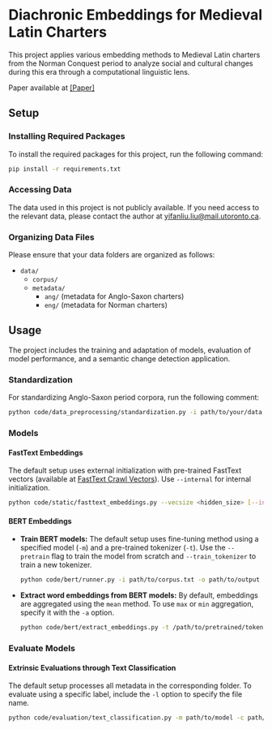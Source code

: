 # Diachronic Embeddings for Medieval Latin Charters

This project applies various embedding methods to Medieval Latin charters from the Norman Conquest period to analyze social and cultural changes during this era through a computational linguistic lens.

Paper available at [[Paper]](diachronic_word_embeddings_for_medieval_Latin.pdf)

## Setup

### Installing Required Packages

To install the required packages for this project, run the following command:

```bash
pip install -r requirements.txt
```

### Accessing Data
The data used in this project is not publicly available. If you need access to the relevant data, please contact the author at [yifanliu.liu@mail.utoronto.ca](mailto:yifanliu.liu@mail.utoronto.ca).

### Organizing Data Files

Please ensure that your data folders are organized as follows:

- `data/`
  - `corpus/`
  - `metadata/`
    - `ang/` (metadata for Anglo-Saxon charters)
    - `eng/` (metadata for Norman charters)


## Usage

The project includes the training and adaptation of models, evaluation of model performance, and a semantic change detection application.

### Standardization

For standardizing Anglo-Saxon period corpora, run the following comment:

```bash
python code/data_preprocessing/standardization.py -i path/to/your/data -d path/to/your/standerdization/dict -o path/to/your/result
```

### Models

#### FastText Embeddings

The default setup uses external initialization with pre-trained FastText vectors (available at [FastText Crawl Vectors](https://fasttext.cc/docs/en/crawl-vectors.html)). Use `--internal` for internal initialization.

```bash
python code/static/fasttext_embeddings.py --vecsize <hidden_size> [--internal]
```

#### BERT Embeddings

- **Train BERT models:**
The default setup uses fine-tuning method using a specified model (`-m`) and a pre-trained tokenizer (`-t`). Use the `--pretrain` flag to train the model from scratch and `--train_tokenizer` to train a new tokenizer.

  ```bash
  python code/bert/runner.py -i path/to/corpus.txt -o path/to/output [-m path/to/your/base/model] -t path/to/your/tokenizer [--pretrain] [--train_tokenizer]
  ```

- **Extract word embeddings from BERT models:**
By default, embeddings are aggregated using the `mean` method. To use `max` or `min` aggregation, specify it with the `-a` option.

  ```bash
  python code/bert/extract_embeddings.py -t /path/to/pretrained/tokenizer -m /path/to/pretrained/models -c /path/to/corpus/files -o /path/to/save/embeddings [-a aggregation/method]

  ```

### Evaluate Models

#### Extrinsic Evaluations through Text Classification

The default setup processes all metadata in the corresponding folder. To evaluate using a specific label, include the `-l` option to specify the file name.

  ```bash
  python code/evaluation/text_classification.py -m path/to/model -c path/to/corpus.txt -ld path/to/label_dir -o path/to/output [-l specific_label_file_name.txt]
  ```

